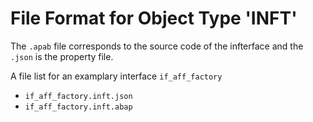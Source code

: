 # File Format for Object Type 'INFT'

The `.apab` file corresponds to the source code of the infterface and the `.json` is the property file.

A file list for an examplary interface `if_aff_factory`
* `if_aff_factory.inft.json`
* `if_aff_factory.inft.abap`